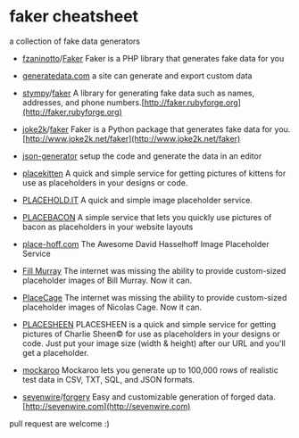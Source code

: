 faker cheatsheet
================

a collection of fake data generators


* [fzaninotto](https://github.com/fzaninotto)/[Faker](https://github.com/fzaninotto/Faker) Faker is a PHP library that generates fake data for you

* [generatedata.com](http://www.generatedata.com/) a site can generate and export custom data

* [stympy](https://github.com/stympy)/[faker](https://github.com/stympy/faker) A library for generating fake data such as names, addresses, and phone numbers.[http://faker.rubyforge.org](http://faker.rubyforge.org)

* [joke2k](https://github.com/joke2k)/[faker](https://github.com/joke2k/faker) Faker is a Python package that generates fake data for you. [http://www.joke2k.net/faker](http://www.joke2k.net/faker)

* [json-generator](http://www.json-generator.com/) setup the code and generate the data in an editor

* [placekitten](http://placekitten.com/) A quick and simple service for getting pictures of kittens for use as placeholders in your designs or code.

* [PLACEHOLD.IT](http://placehold.it/) A quick and simple image placeholder service.

* [PLACEBACON](http://placebacon.net/) A simple service that lets you quickly use pictures of bacon as placeholders in your website layouts

* [place-hoff.com](http://place-hoff.com/) The Awesome David Hasselhoff Image Placeholder Service

* [Fill Murray](http://www.fillmurray.com/) The internet was missing the ability to provide custom-sized placeholder images of Bill Murray. Now it can.

* [PlaceCage](http://www.placecage.com/) The internet was missing the ability to provide custom-sized placeholder images of Nicolas Cage. Now it can.

* [PLACESHEEN](http://placesheen.com/) PLACESHEEN is a quick and simple service for getting pictures of Charlie Sheen© for use as placeholders in your designs or code. Just put your image size (width & height) after our URL and you'll get a placeholder.

* [mockaroo](http://www.mockaroo.com/) Mockaroo lets you generate up to 100,000 rows of realistic test data in CSV, TXT, SQL, and JSON formats.


* [sevenwire](https://github.com/sevenwire)/[forgery](https://github.com/sevenwire/forgery) Easy and customizable generation of forged data. 
[http://sevenwire.com](http://sevenwire.com)


pull request are welcome :)



